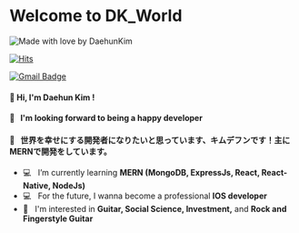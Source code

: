 # Welcome to DK_World 
![Made with love by DaehunKim](https://img.shields.io/badge/Made%20with%20%E2%9D%A4%EF%B8%8Fby-%20DaehunKim%20-orange) &nbsp;

[![Hits](https://hits.seeyoufarm.com/api/count/incr/badge.svg?url=https%3A%2F%2Fgithub.com%2Fzzsza)](https://hits.seeyoufarm.com) &nbsp;

[![Gmail Badge](https://img.shields.io/badge/Gmail-d14836?style=flat-square&logo=Gmail&logoColor=white&link=mailto:gidonskaris@gmail.com)](mailto:gidonskaris@gmail.com) &nbsp;


#### 🙌  Hi, I'm Daehun Kim ! 

#### 📣  &nbsp; I'm looking forward to being a happy developer
#### 📣  &nbsp; 世界を幸せにする開発者になりたいと思っています、キムデフンです！主にMERNで開発をしています。

* 💻  &nbsp; I’m currently learning **MERN (MongoDB, ExpressJs, React, React-Native, NodeJs)** 
* 💻  &nbsp; For the future, I wanna become a professional **IOS developer** 
* 💜  &nbsp; I'm interested in **Guitar, Social Science, Investment,** and  **Rock and Fingerstyle Guitar**


